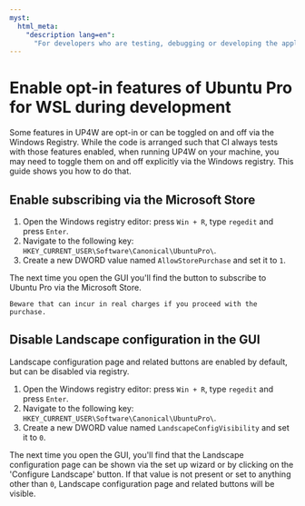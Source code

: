 ```yaml
---
myst:
  html_meta:
    "description lang=en":
      "For developers who are testing, debugging or developing the application."
---
```


# Enable opt-in features of Ubuntu Pro for WSL during development


Some features in UP4W are opt-in or can be toggled on and off via the Windows Registry.
While the code is arranged such that CI always tests with those features enabled,
when running UP4W on your machine, you may need to toggle them on and off
explicitly via the Windows registry. This guide shows you how to do that.

## Enable subscribing via the Microsoft Store

1. Open the Windows registry editor: press `Win + R`, type `regedit` and press `Enter`.
1. Navigate to the following key: `HKEY_CURRENT_USER\Software\Canonical\UbuntuPro\`.
1. Create a new DWORD value named `AllowStorePurchase` and set it to `1`.

The next time you open the GUI you'll find the button to subscribe to Ubuntu
Pro via the Microsoft Store.

```{warning}
Beware that can incur in real charges if you proceed with the purchase.
```

## Disable Landscape configuration in the GUI

Landscape configuration page and related buttons are enabled by default, but can be disabled via registry.

1. Open the Windows registry editor: press `Win + R`, type `regedit` and press `Enter`.
1. Navigate to the following key: `HKEY_CURRENT_USER\Software\Canonical\UbuntuPro\`.
1. Create a new DWORD value named `LandscapeConfigVisibility` and set it to `0`.

The next time you open the GUI, you'll find that the Landscape configuration
page can be shown via the set up wizard or by clicking on the 'Configure
Landscape' button.
If that value is not present or set to anything other than `0`, Landscape configuration page
and related buttons will be visible.
